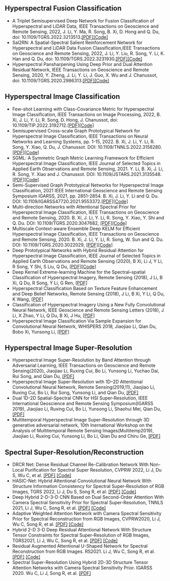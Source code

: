 ## Hyperspectral Fusion Classification
- A Triplet Semisupervised Deep Network for Fusion Classification of Hyperspectral and LiDAR Data, IEEE Transactions on Geoscience and Remote Sensing, 2022, J. Li, Y. Ma, R. Song, B. Xi, D. Hong and Q. Du, doi: 10.1109/TGRS.2022.3213513.[[PDF]](https://ieeexplore.ieee.org/document/9915611)[[Code]](https://github.com/lyz123-xidian/TGRS-Sal2RN)
- Sal2RN: A Spatial-Spectral Salient Reinforcement Network for Hyperspectral and LiDAR Data Fusion Classification,IEEE Transactions on Geoscience and Remote Sensing, 2022, J. Li, Y. Liu, R. Song, Y. Li, K. Han and Q. Du, doi: 10.1109/TGRS.2022.3231930.[[PDF]](https://ieeexplore.ieee.org/document/9998520)[[Code]](https://github.com/lyz123-xidian/TGRS-Sal2RN)
- Hyperspectral Pansharpening Using Deep Prior and Dual Attention Residual Network, IEEE Transactions on Geoscience and Remote Sensing, 2020, Y. Zheng, J. Li, Y. Li, J. Guo, X. Wu and J. Chanussot, doi: 10.1109/TGRS.2020.2986313.[[PDF]](https://ieeexplore.ieee.org/document/9076645)[[Code]](https://github.com/yxzheng24/IEEE_TGRS_DHP-DARN)
## Hyperspectral Image Classification
- Few-shot Learning with Class-Covariance Metric for Hyperspectral Image Classification, IEEE Transactions on Image Processing, 2022, B. Xi, J. Li, Y. Li, R. Song, D. Hong, J. Chanussot, doi: 10.1109/TIP.2022.3192712.[[PDF]](https://github.com/B-Xi/TIP_2022_CMFSL)[[Code]](https://github.com/B-Xi/TIP_2022_CMFSL) 
- Semisupervised Cross-scale Graph Prototypical Network for Hyperspectral Image Classification, IEEE Transactions on Neural Networks and Learning Systems, pp. 1-15, 2022. B. Xi, J. Li, Y. Li, R. Song, Y. Xiao, Q. Du, J. Chanussot. DOI: 10.1109/TNNLS.2022.3158280.[[PDF]](https://ieeexplore.ieee.org/document/9740412)[[Code]](https://github.com/B-Xi/TNNLS_2022_X-GPN) 
- SGML: A Symmetric Graph Metric Learning Framework for Efficient Hyperspectral Image Classification, IEEE Journal of Selected Topics in Applied Earth Observations and Remote Sensing, 2021. Y. Li, B. Xi, J. Li, R. Song, Y. Xiao and J. Chanussot. DOI: 10.1109/JSTARS.2021.3135548.[[PDF]](https://ieeexplore.ieee.org/abstract/document/9652087)[[Code]](https://github.com/B-Xi/JSTARS_2021_SGML)
- Semi-Supervised Graph Prototypical Networks for Hyperspectral Image Classification, 2021 IEEE International Geoscience and Remote Sensing Symposium IGARSS, 2021, pp. 2851-2854. B. Xi, J. Li, Y. Li and Q. Du. DOI: 10.1109/IGARSS47720.2021.9553372.[[PDF]](https://ieeexplore.ieee.org/document/9553372)[[Code]](https://github.com/B-Xi/IGARSS_2021_SSGPN)
- Multi-direction Networks with Attentional Spectral Prior for Hyperspectral Image Classification, IEEE Transactions on Geoscience and Remote Sensing, 2020. B. Xi, J. Li, Y. Li, R. Song, Y. Xiao, Y. Shi and Q. Du. DOI: 10.1109/TGRS.2020.3047682, [[PDF]](https://ieeexplore.ieee.org/stamp/stamp.jsp?tp=&arnumber=9325080)[[Code]](https://github.com/B-Xi/TGRS_2020_MDN-ASP)
- Multiscale Context-aware Ensemble Deep KELM for Efficient Hyperspectral Image Classification, IEEE Transactions on Geoscience and Remote Sensing, 2020. B. Xi, J. Li, Y. Li, R. Song, W. Sun and Q. Du. DOI: 10.1109/TGRS.2020.3022029, [[PDF]](https://ieeexplore.ieee.org/stamp/stamp.jsp?tp=&arnumber=9203816)[[Code]](https://github.com/B-Xi/TGRS2020_MSC-EDKELM)
- Deep Prototypical Networks with Hybrid Residual Attention for Hyperspectral Image Classification, IEEE Journal of Selected Topics in Applied Earth Observations and Remote Sensing (2020), B Xi, Li J, Y Li, R Song, Y Shi, S Liu, Q Du, [[PDF]](https://ieeexplore.ieee.org/stamp/stamp.jsp?tp=&arnumber=9126161)[[Code]](https://github.com/B-Xi/JSTARS_DPN-HRA)
- Deep Kernel Extreme-learning Machine for the Spectral–spatial Classification of Hyperspectral Imagery, Remote Sensing (2018), J Li, B Xi, Q Du, R Song, Y Li, G Ren, [[PDF]](https://doi.org/10.3390/rs10122036)
- Hyperspectral Classification Based on Texture Feature Enhancement and Deep Belief Networks, Remote Sensing (2018), J Li, B Xi, Y Li, Q Du, K Wang, [[PDF]](https://doi.org/10.3390/rs10030396)
- Classification of Hyperspectral Imagery Using a New Fully Convolutional Neural Network, IEEE Geoscience and Remote Sensing Letters (2018), J Li, X Zhao, Y Li, Q Du, B Xi, J Hu, [[PDF]](https://ieeexplore.ieee.org/document/8249752) 
- Hyperspectral Image Classification Via Sample Expansion for Convolutional Neural Network, WHISPERS 2018, Jiaojiao Li, Qian Du, Bobo Xi, Yunsong Li, [[PDF]](https://doi.org/10.1109/WHISPERS.2018.8747245)
## Hyperspectral Image Super-Resolution
- Hyperspectral Image Super-Resolution by Band Attention through Adversarial Learning, IEEE Transactions on Geoscience and Remote Sensing(2020), Jiaojiao Li, Ruxing Cui, Bo Li, Yunsong Li, Yuchao Dai, Rui Song, and Qian Du, [[PDF]](https://ieeexplore.ieee.org/document/8960413)
- Hyperspectral Image Super-Resolution with 1D–2D Attentional Convolutional Neural Network, Remote Sensing(2019,11), Jiaojiao Li, Ruxing Cui, Bo Li, Rui Song, Yunsong Li, and Qian Du,  [[PDF]](https://www.researchgate.net/publication/337704194_Hyperspectral_Image_Super-Resolution_with_1D-2D_Attentional_Convolutional_Neural_Network)
- Dual 1D-2D Spatial-Spectral CNN for HSI Super-Resolution, IEEE International Geoscience and Remote Sensing Symposium(IGARSS 2019), Jiaojiao Li, Ruxing Cui, Bo Li, Yunsong Li, Shaohui Mei, Qian Du,  [[PDF]](https://ieeexplore.ieee.org/document/8898352)
- Multitemporal Hyperspectral Image Super-Resolution through 3D generative adversarial network, 10th Inernational Workshop on the Analysis of Multitemporal Remote Sensing Images(Multitemp2019), Jiaojiao Li, Ruxing Cui, Yunsong Li, Bo Li, Qian Du and Chiru Ge, [[PDF]](https://ieeexplore.ieee.org/abstract/document/8866956)
## Spectral Super-Resolution/Reconstruction
- DRCR Net: Dense Residual Channel Re-Calibration Network With Non-Local Purification for Spectral Super Resolution, CVPRW 2022, Li J, Du S, Wu C, et al. [[PDF]](https://openaccess.thecvf.com/content/CVPR2022W/NTIRE/html/Li_DRCR_Net_Dense_Residual_Channel_Re-Calibration_Network_With_Non-Local_Purification_CVPRW_2022_paper.html) [[Code]](https://github.com/jojolee6513/DRCR-net)
- HASIC-Net: Hybrid Attentional Convolutional Neural Network With Structure Information Consistency for Spectral Super-Resolution of RGB Images, TGRS 2022, Li J, Du S, Song R, et al. [[PDF]](https://ieeexplore.ieee.org/abstract/document/9678983) [[Code]](https://github.com/jojolee6513/HASIC-net)
- Deep Hybrid 2-D-3-D CNN Based on Dual Second-Order Attention With Camera Spectral Sensitivity Prior for Spectral Super-Resolution, TNNLS 2021, Li J, Wu C, Song R, et al. [[PDF]](https://ieeexplore.ieee.org/abstract/document/9506982/) [[Code]](https://github.com/Deep-imagelab/HSACS)
- Adaptive Weighted Attention Network with Camera Spectral Sensitivity Prior for Spectral Reconstruction from RGB Images, CVPRW2020, Li J, Wu C, Song R, et al. [[PDF]](http://openaccess.thecvf.com/content_CVPRW_2020/html/w31/Li_Adaptive_Weighted_Attention_Network_With_Camera_Spectral_Sensitivity_Prior_for_CVPRW_2020_paper.html) [[Code]](https://github.com/Deep-imagelab/AWAN)
- Hybrid 2-D 3-D Deep Residual Attentional Network With Structure Tensor Constraints for Spectral Super-Resolution of RGB Images, TGRS2021, Li J, Wu C, Song R, et al. [[PDF]](https://ieeexplore.ieee.org/abstract/document/9133131) [[Code]](https://github.com/Deep-imagelab/HDRAN)
- Residual Augmented Attentional U-Shaped Network for Spectral Reconstruction from RGB Images. RS2021. Li J, Wu C, Song R, et al. [[PDF]](https://www.mdpi.com/2072-4292/13/1/115) [[Code]](https://github.com/Deep-imagelab/RAAUN)
- Spectral Super-Resolution Using Hybrid 2D-3D Structure Tensor Attention Networks with Camera Spectral Sensitivity Prior. IGARSS 2020. Wu C, Li J, Song R, et al.  [[PDF]](https://ieeexplore.ieee.org/abstract/document/9323553/)


